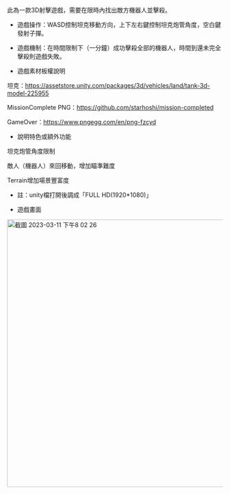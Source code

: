 此為一款3D射擊遊戲，需要在限時內找出敵方機器人並擊殺。

* 遊戲操作：WASD控制坦克移動方向，上下左右鍵控制坦克炮管角度，空白鍵發射子撣。

* 遊戲機制：在時間限制下（一分鐘）成功擊殺全部的機器人，時間到還未完全擊殺則遊戲失敗。

* 遊戲素材板權說明

坦克：https://assetstore.unity.com/packages/3d/vehicles/land/tank-3d-model-225955

MissionComplete PNG：https://github.com/starhoshi/mission-completed

GameOver：https://www.pngegg.com/en/png-fzcyd

* 說明特色或額外功能

坦克炮管角度限制

敵人（機器人）來回移動，增加瞄準難度

Terrain增加場景豐富度

* 註：unity檔打開後調成「FULL HD(1920*1080)」

* 遊戲畫面
<img width="624" alt="截圖 2023-03-11 下午8 02 26" src="https://user-images.githubusercontent.com/115797843/224483281-5e880ac4-dae4-4c1d-ad96-2aad2066076c.png">

